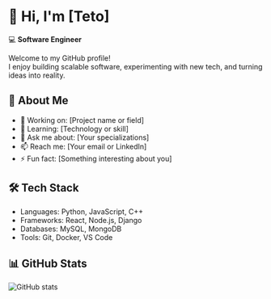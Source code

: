 # 👋 Hi, I'm [Teto]

💻 **Software Engineer** 

Welcome to my GitHub profile!  
I enjoy building scalable software, experimenting with new tech, and turning ideas into reality.

## 🚀 About Me
- 🔭 Working on: [Project name or field]
- 🌱 Learning: [Technology or skill]
- 💬 Ask me about: [Your specializations]
- 📫 Reach me: [Your email or LinkedIn]
- ⚡ Fun fact: [Something interesting about you]

## 🛠️ Tech Stack
- Languages: Python, JavaScript, C++
- Frameworks: React, Node.js, Django
- Databases: MySQL, MongoDB
- Tools: Git, Docker, VS Code

## 📊 GitHub Stats
![GitHub stats](https://github-readme-stats.vercel.app/api?username=YourUsername&show_icons=true&theme=radical)
